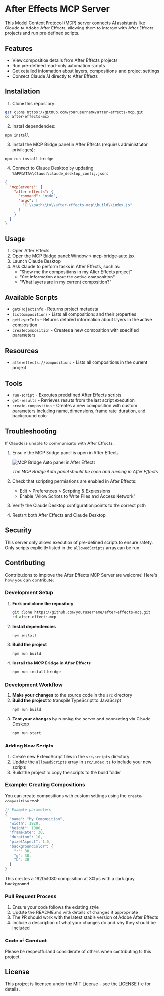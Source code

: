 # After Effects MCP Server

This Model Context Protocol (MCP) server connects AI assistants like Claude to Adobe After Effects, allowing them to interact with After Effects projects and run pre-defined scripts.

## Features

- View composition details from After Effects projects
- Run pre-defined read-only automation scripts
- Get detailed information about layers, compositions, and project settings
- Connect Claude AI directly to After Effects

## Installation

1. Clone this repository:
```bash
git clone https://github.com/yourusername/after-effects-mcp.git
cd after-effects-mcp
```

2. Install dependencies:
```bash
npm install
```

3. Install the MCP Bridge panel in After Effects (requires administrator privileges):
```bash
npm run install-bridge
```

4. Connect to Claude Desktop by updating `%APPDATA%\Claude\claude_desktop_config.json`:
```json
{
  "mcpServers": {
    "after-effects": {
      "command": "node",
      "args": [
        "C:\\path\\to\\after-effects-mcp\\build\\index.js"
      ]
    }
  }
}
```

## Usage

1. Open After Effects
2. Open the MCP Bridge panel: Window > mcp-bridge-auto.jsx
3. Launch Claude Desktop
4. Ask Claude to perform tasks in After Effects, such as:
   - "Show me the compositions in my After Effects project"
   - "Get information about the active composition"
   - "What layers are in my current composition?"

## Available Scripts

- `getProjectInfo` - Returns project metadata
- `listCompositions` - Lists all compositions and their properties
- `getLayerInfo` - Returns detailed information about layers in the active composition
- `createComposition` - Creates a new composition with specified parameters

## Resources
- `aftereffects://compositions` - Lists all compositions in the current project

## Tools
- `run-script` - Executes predefined After Effects scripts
- `get-results` - Retrieves results from the last script execution
- `create-composition` - Creates a new composition with custom parameters including name, dimensions, frame rate, duration, and background color

## Troubleshooting

If Claude is unable to communicate with After Effects:
1. Ensure the MCP Bridge panel is open in After Effects
   
   ![MCP Bridge Auto panel in After Effects](./assets/MCP%20Auto%20Bridge.png)
   
   *The MCP Bridge Auto panel should be open and running in After Effects*
   
2. Check that scripting permissions are enabled in After Effects:
   - Edit > Preferences > Scripting & Expressions
   - Enable "Allow Scripts to Write Files and Access Network"
3. Verify the Claude Desktop configuration points to the correct path
4. Restart both After Effects and Claude Desktop

## Security

This server only allows execution of pre-defined scripts to ensure safety. Only scripts explicitly listed in the `allowedScripts` array can be run.

## Contributing

Contributions to improve the After Effects MCP Server are welcome! Here's how you can contribute:

### Development Setup

1. **Fork and clone the repository**
   ```bash
   git clone https://github.com/yourusername/after-effects-mcp.git
   cd after-effects-mcp
   ```

2. **Install dependencies**
   ```bash
   npm install
   ```

3. **Build the project**
   ```bash
   npm run build
   ```

4. **Install the MCP Bridge in After Effects**
   ```bash
   npm run install-bridge
   ```

### Development Workflow

1. **Make your changes** to the source code in the `src` directory
2. **Build the project** to transpile TypeScript to JavaScript
   ```bash
   npm run build
   ```
3. **Test your changes** by running the server and connecting via Claude Desktop
   ```bash
   npm run start
   ```

### Adding New Scripts

1. Create new ExtendScript files in the `src/scripts` directory
2. Update the `allowedScripts` array in `src/index.ts` to include your new scripts
3. Build the project to copy the scripts to the build folder

### Example: Creating Compositions

You can create compositions with custom settings using the `create-composition` tool:

```javascript
// Example parameters
{
  "name": "My Composition",
  "width": 1920,
  "height": 1080,
  "frameRate": 30,
  "duration": 10,
  "pixelAspect": 1.0,
  "backgroundColor": {
    "r": 30,
    "g": 30,
    "b": 30
  }
}
```

This creates a 1920x1080 composition at 30fps with a dark gray background.

### Pull Request Process

1. Ensure your code follows the existing style
2. Update the README.md with details of changes if appropriate
3. The PR should work with the latest stable version of Adobe After Effects
4. Include a description of what your changes do and why they should be included

### Code of Conduct

Please be respectful and considerate of others when contributing to this project.

## License

This project is licensed under the MIT License - see the LICENSE file for details.
